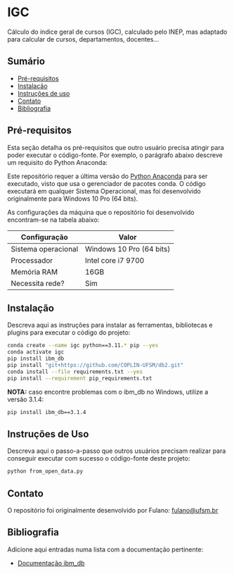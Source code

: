 # IGC

Cálculo do índice geral de cursos (IGC), calculado pelo INEP, mas adaptado para calcular de cursos, departamentos, 
docentes...

## Sumário

* [Pré-requisitos](#pré-requisitos)
* [Instalação](#instalação)
* [Instruções de uso](#instruções-de-uso)
* [Contato](#contato)
* [Bibliografia](#bibliografia)

## Pré-requisitos

Esta seção detalha os pré-requisitos que outro usuário precisa atingir para poder executar o código-fonte. Por exemplo,
o parágrafo abaixo descreve um requisito do Python Anaconda:

Este repositório requer a última versão do [Python Anaconda](https://www.anaconda.com/download) para ser executado, 
visto que usa o gerenciador de pacotes conda. O código executará em qualquer Sistema Operacional, mas foi desenvolvido
originalmente para Windows 10 Pro (64 bits).

As configurações da máquina que o repositório foi desenvolvido encontram-se na tabela abaixo:

| Configuração        | Valor                    |
|---------------------|--------------------------|
| Sistema operacional | Windows 10 Pro (64 bits) |
| Processador         | Intel core i7 9700       |
| Memória RAM         | 16GB                     |
| Necessita rede?     | Sim                      |


## Instalação

Descreva aqui as instruções para instalar as ferramentas, bibliotecas e plugins para executar o código do projeto:

```bash
conda create --name igc python==3.11.* pip --yes
conda activate igc
pip install ibm_db
pip install "git+https://github.com/COPLIN-UFSM/db2.git"
conda install --file requirements.txt --yes
pip install --requirement pip_requirements.txt
```

**NOTA:** caso encontre problemas com o ibm_db no Windows, utilize a versão 3.1.4:

```bash
pip install ibm_db==3.1.4
```

## Instruções de Uso

Descreva aqui o passo-a-passo que outros usuários precisam realizar para conseguir executar com sucesso o código-fonte
deste projeto:

```bash
python from_open_data.py
```

## Contato

O repositório foi originalmente desenvolvido por Fulano: [fulano@ufsm.br]()

## Bibliografia

Adicione aqui entradas numa lista com a documentação pertinente:

* [Documentação ibm_db](https://www.ibm.com/docs/en/db2/11.5?topic=framework-application-development-db)